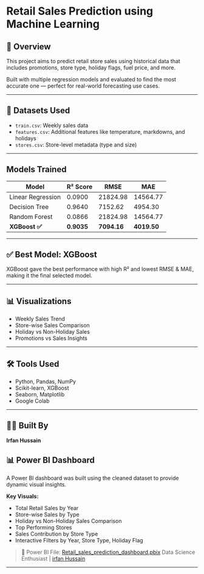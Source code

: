 #  Retail Sales Prediction using Machine Learning

## 📌 Overview
This project aims to predict retail store sales using historical data that includes promotions, store type, holiday flags, fuel price, and more.

Built with multiple regression models and evaluated to find the most accurate one — perfect for real-world forecasting use cases.

---

## 📂 Datasets Used
- `train.csv`: Weekly sales data
- `features.csv`: Additional features like temperature, markdowns, and holidays
- `stores.csv`: Store-level metadata (type and size)

---

##  Models Trained
| Model             | R² Score | RMSE     | MAE     |
|------------------|----------|----------|---------|
| Linear Regression| 0.0900   | 21824.98 | 14564.77 |
| Decision Tree    | 0.9640   | 7152.62  | 4954.30 |
| Random Forest    | 0.0866   | 21824.98 | 14564.77 |
| **XGBoost ✅**     | **0.9035** | **7094.16** | **4019.50** |

---

## ✅ Best Model: XGBoost
XGBoost gave the best performance with high R² and lowest RMSE & MAE, making it the final selected model.

---

## 📊 Visualizations
- Weekly Sales Trend
- Store-wise Sales Comparison
- Holiday vs Non-Holiday Sales
- Promotions vs Sales Insights

---

## 🛠 Tools Used
- Python, Pandas, NumPy
- Scikit-learn, XGBoost
- Seaborn, Matplotlib
- Google Colab

---

## 👨‍💻 Built By
**Irfan Hussain**  



## 📊 Power BI Dashboard

A Power BI dashboard was built using the cleaned dataset to provide dynamic visual insights.

**Key Visuals:**
- Total Retail Sales by Year
- Store-wise Sales by Type
- Holiday vs Non-Holiday Sales Comparison
- Top Performing Stores
- Sales Contribution by Store Type
- Interactive Filters by Year, Store Type, Holiday Flag

> 🔗 Power BI File: [Retail_sales_prediction_dashboard.pbix](Retail_sales_prediction_dashboard.pbix)
Data Science Enthusiast | [irfan Hussain](https://www.linkedin.com/in/irfanhussain-irfu)

---
